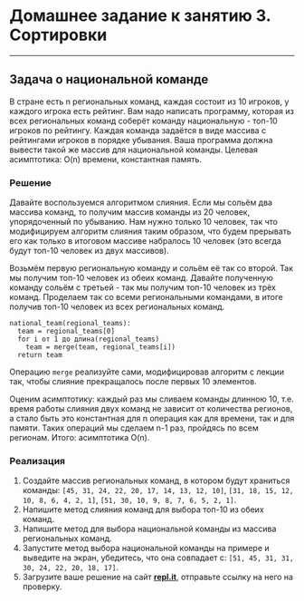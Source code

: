 # Домашнее задание к занятию 3. Сортировки


------------

## Задача о национальной команде

В стране есть n региональных команд, каждая состоит из 10 игроков, у каждого игрока есть рейтинг. Вам надо написать программу, которая из всех региональных команд соберёт команду национальную - топ-10 игроков по рейтингу. Каждая команда задаётся в виде массива с рейтингами игроков в порядке убывания. Ваша программа должна вывести такой же массив для национальной команды. Целевая асимптотика: O(n) времени, константная память.

### Решение
Давайте воспользуемся алгоритмом слияния. Если мы сольём два массива команд, то получим массив команды из 20 человек, упорядоченный по убыванию. Нам нужно только 10 человек, так что модифицируем алгоритм слияния таким образом, что будем прерывать его как только в итоговом массиве набралось 10 человек (это всегда будут топ-10 человек из двух массивов).

Возьмём первую региональную команду и сольём её так со второй. Так мы получим топ-10 человек из обеих команд. Давайте полученную команду сольём с третьей - так мы получим топ-10 человек из трёх команд. Проделаем так со всеми региональными командами, в итоге получив топ-10 человек из всех региональных команд.

```
national_team(regional_teams):
  team = regional_teams[0]
  for i от 1 до длина(regional_teams)
    team = merge(team, regional_teams[i])
  return team
```

Операцию `merge` реализуйте сами, модифицировав алгоритм с лекции так, чтобы слияние прекращалось после первых 10 элементов.

Оценим асимптотику: каждый раз мы сливаем команды длинною 10, т.е. время работы слияния двух команд не зависит от количества регионов, а стало быть это константная для n операция как для времени, так и для памяти. Таких операций мы сделаем n-1 раз, пройдясь по всем регионам. Итого: асимптотика O(n).

### Реализация
1. Создайте массив региональных команд, в котором будут храниться команды: `[45, 31, 24, 22, 20, 17, 14, 13, 12, 10]`, `[31, 18, 15, 12, 10, 8, 6, 4, 2, 1]`, `[51, 30, 10, 9, 8, 7, 6, 5, 2, 1]`.
2. Напишите метод слияния команд для выбора топ-10 из обеих команд.
3. Напишите метод для выбора национальной команды из массива региональных команд.
4. Запустите метод выбора национальной команды на примере и выведите на экран, убедитесь, что она совпадает с: `[51, 45, 31, 31, 30, 24, 22, 20, 18, 17]`.
5. Загрузите ваше решение на сайт **[repl.it](https://repl.it/)**, отправьте ссылку на него на проверку.

